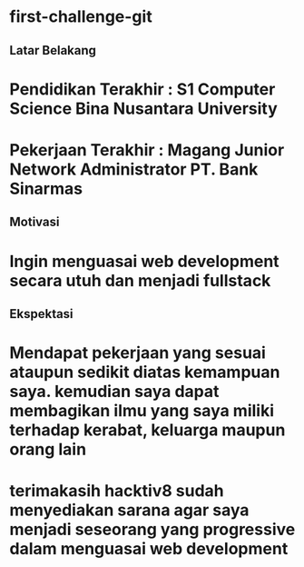 # first-challenge-git
[//]: # (Ceritakan sedikit tentang latar belakangmu seperti pendidikan terakhir atau pekerjaan sebelumnya)
## Latar Belakang
# Pendidikan Terakhir : S1 Computer Science Bina Nusantara University
# Pekerjaan Terakhir : Magang Junior Network Administrator PT. Bank Sinarmas
[//]: # (Motivasi apa yang mendorongmu untuk ikut program coding bootcamp di Hacktiv8?)
## Motivasi
# Ingin menguasai web development secara utuh dan menjadi fullstack
[//]: # (Beri tahu kami, apa yang ingin kamu dapatkan di Hacktiv8 dan apa yang ingin kamu capai setelah lulus dari sini?)
## Ekspektasi
# Mendapat pekerjaan yang sesuai ataupun sedikit diatas kemampuan saya. kemudian saya dapat membagikan ilmu yang saya miliki terhadap kerabat, keluarga maupun orang lain
[//]: # (Apakah ada hal lain yang ingin disampaikan? Bila ada, kamu bebas untuk menuliskannya)
# terimakasih hacktiv8 sudah menyediakan sarana agar saya menjadi seseorang yang progressive dalam menguasai web development
